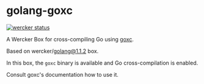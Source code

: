 golang-goxc
===========

[![wercker status](https://app.wercker.com/status/ed40033717daaf800c9164938384c8bf/m "wercker status")](https://app.wercker.com/project/bykey/ed40033717daaf800c9164938384c8bf)

A Wercker Box for cross-compiling Go using [goxc](https://github.com/laher/goxc).

Based on wercker/golang@1.1.2 box.

In this box, the `goxc` binary is available and Go cross-compilation is enabled.

Consult goxc's documentation how to use it.
